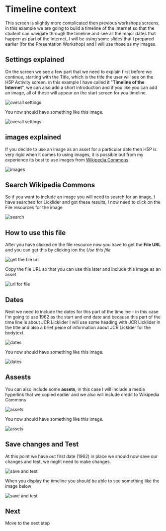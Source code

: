 # Timeline context

This screen is slightly more complicated then previous workshops screens, in this example we are going to build a timeline of the Internet so that the student can navigate through the timeline and see all the major dates that happen as part of the Internet, I will be using some slides that I prepared earlier (for the Presentation Workshop) and I will use those as my images.

## Settings explained

On the screen we see a few part that we need to explain first before we continue, starting with the Title, which is the title the user will see on the H5P Activity screen. in this example I have called it "**Timeline of the Internet**", we can also add a short introduction and if you like you can add an image, all of these will appear on the start screen for you timeline.

![overall settings](img/06.jpg)

You now should have something like this image. 

![overall settings](img/07.jpg)

## images explained

If you decide to use an image as an asset for a particular date then H5P is very rigid when it comes to using images, it is possible but from my experience its best to use images from <a href="https://commons.wikimedia.org" target="_blank">Wikipedia Commons</a>

![images](img/08.jpg)

## Search Wikipedia Commons 

So if you want to include an image you will need to search for an image, I have searched for Licklider and got these results, I now need to click on the File resources for the image

![search](img/09.jpg)

## How to use this file

After you have clicked on the file resource now you have to get the **File URL** and you can get this by clicking ion the *Use this file* 

![get the file url](img/10.jpg)

Copy the file URL so that you can use this later and include this image as an asset

![url for file](img/11.jpg)

## Dates

Next we need to include the dates for this part of the timeline - in this case I'm going to use 1962 as the start and end date and because this part of the time line is about JCR Licklider I will use some heading with JCR Licklider in the title and also a brief peice of information about JCR Licklder for the bodytext.

![dates](img/12.jpg)

You now should have something like this image.

![dates](img/13.jpg)

## Assests

You can also include some **assets**, in this case I will include a media hyperlink that we copied earlier and we also will include credit to Wikipedia Commons

![assets](img/14.jpg)

You now should have something like this image.

![assets](img/15.jpg)

## Save changes and Test

At this point we have out first date (1962) in place we should now save our changes and test, we might need to make changes.

![save and test](img/99.jpg)

When you display the timeline you should be able to see something like the image below

![save and test](img/16.jpg)

## Next

Move to the next step






